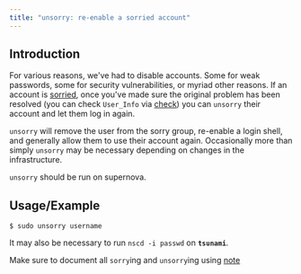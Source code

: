 ```yaml
---
title: "unsorry: re-enable a sorried account"
---
```


## Introduction

For various reasons, we've had to disable accounts. Some for weak passwords,
some for security vulnerabilities, or myriad other reasons. If an account
is [sorried](/docs/staff/scripts/sorry), once you've made sure the original problem
has been resolved (you can check `User_Info` via [check](/docs/staff/scripts/check))
you can `unsorry` their account and let them log in again.

`unsorry` will remove the user from the sorry group, re-enable a login shell,
and generally allow them to use their account again. Occasionally more
than simply `unsorry` may be necessary depending on changes in the
infrastructure.

`unsorry` should be run on supernova.

## Usage/Example

    $ sudo unsorry username

It may also be necessary to run `nscd -i passwd` on **`tsunami`**.

Make sure to document all `sorry`ing and `unsorry`ing using [note](/docs/staff/scripts/note)
